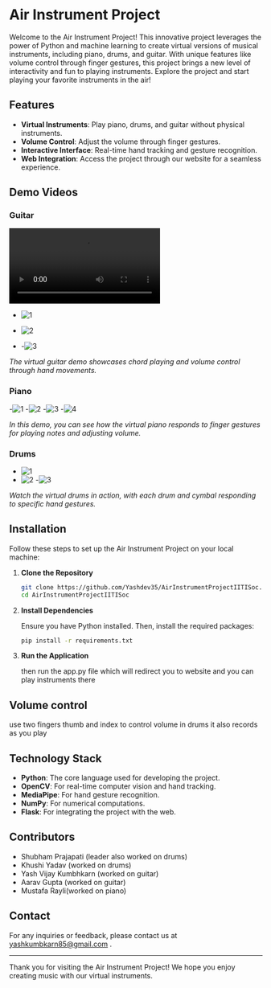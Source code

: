 # Air Instrument Project

Welcome to the Air Instrument Project! This innovative project leverages the power of Python and machine learning to create virtual versions of musical instruments, including piano, drums, and guitar. With unique features like volume control through finger gestures, this project brings a new level of interactivity and fun to playing instruments. Explore the project and start playing your favorite instruments in the air!

## Features

- **Virtual Instruments**: Play piano, drums, and guitar without physical instruments.
- **Volume Control**: Adjust the volume through finger gestures.
- **Interactive Interface**: Real-time hand tracking and gesture recognition.
- **Web Integration**: Access the project through our website for a seamless experience.

## Demo Videos
### Guitar

![Guitar Video Demo](https://github.com/Yashdev35/AirInstrumentProjectIITISoc/blob/main/demos/Guitar_demo.mp4)

- ![1](https://github.com/Yashdev35/AirInstrumentProjectIITISoc/blob/main/demos/guitarss.png)

- ![2](https://github.com/Yashdev35/AirInstrumentProjectIITISoc/blob/main/demos/guitarssv.png)
  
- -![3](https://github.com/Yashdev35/AirInstrumentProjectIITISoc/blob/main/demos/pianoDemo3.jpg)


*The virtual guitar demo showcases chord playing and volume control through hand movements.*

### Piano

-![1](https://github.com/Yashdev35/AirInstrumentProjectIITISoc/blob/main/demos/pianoDemo.jpg)
-![2](https://github.com/Yashdev35/AirInstrumentProjectIITISoc/blob/main/demos/pianoDemo2.jpg)
-![3](https://github.com/Yashdev35/AirInstrumentProjectIITISoc/blob/main/demos/pianoDemo3.jpg)
-![4](https://github.com/Yashdev35/AirInstrumentProjectIITISoc/blob/main/demos/piano1.jpg)

*In this demo, you can see how the virtual piano responds to finger gestures for playing notes and adjusting volume.*

### Drums

- ![1](https://github.com/Yashdev35/AirInstrumentProjectIITISoc/blob/main/demos/drum.jpg)
- ![2](https://github.com/Yashdev35/AirInstrumentProjectIITISoc/blob/main/demos/drum2.jpg)
-![3](https://github.com/Yashdev35/AirInstrumentProjectIITISoc/blob/main/demos/pianoDemo3.jpg)

*Watch the virtual drums in action, with each drum and cymbal responding to specific hand gestures.*

## Installation

Follow these steps to set up the Air Instrument Project on your local machine:

1. **Clone the Repository**

    ```bash
    git clone https://github.com/Yashdev35/AirInstrumentProjectIITISoc.git
    cd AirInstrumentProjectIITISoc
    ```

2. **Install Dependencies**

    Ensure you have Python installed. Then, install the required packages:

    ```bash
    pip install -r requirements.txt
    ```

3. **Run the Application**

    then run the app.py file which will redirect you to website and you can play instruments there

## Volume control
use two fingers thumb and index to control volume
in drums it also records as you play


## Technology Stack

- **Python**: The core language used for developing the project.
- **OpenCV**: For real-time computer vision and hand tracking.
- **MediaPipe**: For hand gesture recognition.
- **NumPy**: For numerical computations.
- **Flask**: For integrating the project with the web.

## Contributors

- Shubham Prajapati (leader also worked on drums)
- Khushi Yadav (worked on drums)
- Yash Vijay Kumbhkarn (worked on guitar)
- Aarav Gupta (worked on guitar)
- Mustafa Rayli(worked on piano)

## Contact

For any inquiries or feedback, please contact us at yashkumbkarn85@gmail.com .

---

Thank you for visiting the Air Instrument Project! We hope you enjoy creating music with our virtual instruments.
